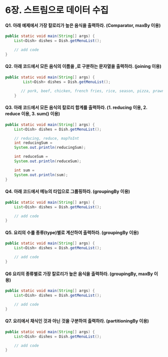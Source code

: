 # 6장. 스트림으로 데이터 수집 



#### Q1. 아래 예제에서 가장 칼로리가 높은 음식을 출력하라. (Comparator, maxBy 이용)

```java
public static void main(String[] args) {
    List<Dish> dishes = Dish.getMenuList();

    // add code
}
```



#### Q2. 아래 코드에서 모든 음식의 이름을 ,로 구분하는 문자열을 출력하라. (joining 이용)

```java
public static void main(String[] args) {
        List<Dish> dishes = Dish.getMenuList();

       // pork, beef, chicken, french fries, rice, season, pizza, prawns, salmon
    }
```



#### Q3. 아래 코드에서 모든 음식의 칼로리 합계를 출력하라. (1. reducing 이용, 2. reduce 이용, 3. sum() 이용)

```java
public static void main(String[] args) {
    List<Dish> dishes = Dish.getMenuList();

    // reducing, reduce, mapToInt
    int reducingSum = 
    System.out.println(reducingSum);

    int reduceSum = 
    System.out.println(reduceSum);

    int sum = 
    System.out.println(sum);
}
```



#### Q4. 아래 코드에서 메뉴의 타입으로 그룹핑하라. (groupingBy 이용)

```java
public static void main(String[] args) {
    List<Dish> dishes = Dish.getMenuList();

    // add code
}
```



#### Q5. 요리의 수를 종류(type)별로 계산하여 출력하라. (groupingBy 이용)

```java
public static void main(String[] args) {
    List<Dish> dishes = Dish.getMenuList();

    // add code
}
```



#### Q6 요리의 종류별로 가장 칼로리가 높은 음식을 출력하라. (groupingBy, maxBy 이용)

```java
public static void main(String[] args) {
    List<Dish> dishes = Dish.getMenuList();

    // add code
}
```



#### Q7. 요리에서 채식인 것과 아닌 것을 구분하여 출력하라. (partitioningBy 이용)

```java
public static void main(String[] args) {
    List<Dish> dishes = Dish.getMenuList();

    // add code
}
```









